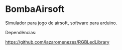BombaAirsoft
=============

Simulador para jogo de airsoft, software para arduino.

Dependências:

https://github.com/lazaromenezes/RGBLedLibrary

